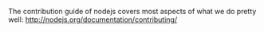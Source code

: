 The contribution guide of nodejs covers most aspects of what we do pretty well: <http://nodejs.org/documentation/contributing/>
